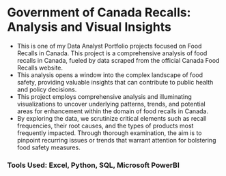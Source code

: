 # Government of Canada Recalls: Analysis and Visual Insights

- This is one of my Data Analyst Portfolio projects focused on Food Recalls in Canada. This project is a comprehensive analysis of food recalls in Canada, fueled by data scraped from the official Canada Food Recalls website. 
- This analysis opens a window into the complex landscape of food safety, providing valuable insights that can contribute to public health and policy decisions. 
- This project employs comprehensive analysis and illuminating visualizations to uncover underlying patterns, trends, and potential areas for enhancement within the domain of food recalls in Canada. 
- By exploring the data, we scrutinize critical elements such as recall frequencies, their root causes, and the types of products most frequently impacted. Through thorough examination, the aim is to pinpoint recurring issues or trends that warrant attention for bolstering food safety measures.

### Tools Used: Excel, Python, SQL, Microsoft PowerBI
